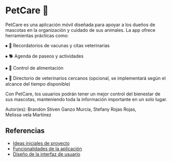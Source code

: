 # PetCare 🐾

PetCare es una aplicación móvil diseñada para apoyar a los dueños de mascotas en la organización y cuidado de sus animales. La app ofrece herramientas prácticas como:

⦁	📅 Recordatorios de vacunas y citas veterinarias

⦁	🐕 Agenda de paseos y actividades

⦁	🍖 Control de alimentación

⦁	🏥 Directorio de veterinarios cercanos (opcional, se implementará según el alcance del tiempo disponible)

Con PetCare, los usuarios podrán tener un mejor control del bienestar de sus mascotas, manteniendo toda la información importante en un solo lugar.

Autor(es):  Brandon Stiven Ganzo Murcia, 
            Stefany Rojas Rojas,  
            Melissa vela Martinez

## Referencias

- [Ideas iniciales de proyecto](docs/ideas.md)
- [Funcionalidades de la aplicación](docs/funcionalidades.md)
- [Diseño de la interfaz de usuario](docs/ui.md)